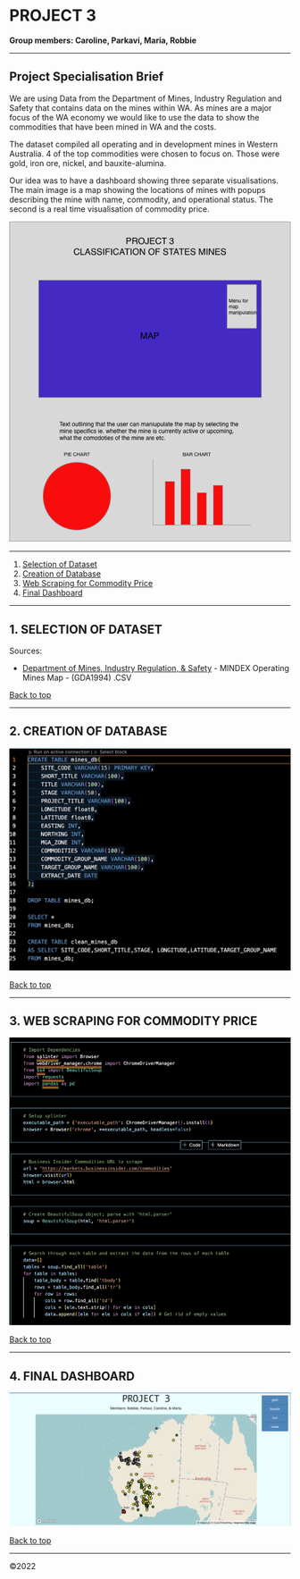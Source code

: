 # PROJECT 3

**Group members: Caroline, Parkavi, Maria, Robbie**

---

## Project Specialisation Brief

We are using Data from the Department of Mines, Industry Regulation and Safety that contains data on the mines within WA. As mines are a major focus of the WA economy we would like to use the data to show the commodities that have been mined in WA and the costs.

The dataset compiled all operating and in development mines in Western Australia. 4 of the top commodities were chosen to focus on. Those were gold, iron ore, nickel, and bauxite-alumina.

Our idea was to have a dashboard showing three separate visualisations. The main image is a map showing the locations of mines with popups describing the mine with name, commodity, and operational status. The second is a real time visualisation of commodity price.

![Image](images/DraftSketch2.png)

---
1. [Selection of Dataset](#selection-of-dataset)
2. [Creation of Database](#creation-of-database)
3. [Web Scraping for Commodity Price](#web-scraping-for-commodity-price)
4. [Final Dashboard](#final-dashboard)
---
## 1. SELECTION OF DATASET

Sources:  
*  [Department of Mines, Industry Regulation, & Safety](https://dasc.dmirs.wa.gov.au/home?productAlias=MINEDEXOperatingMines) - MINDEX Operating Mines Map - (GDA1994) .CSV


[Back to top](#project-3)

---
## 2. CREATION OF DATABASE

![Image](images/database_creation.png)

[Back to top](#project-3)

---
## 3. WEB SCRAPING FOR COMMODITY PRICE

![Image](images/web_scraping.png)

[Back to top](#project-3)

---
## 4. FINAL DASHBOARD


![Image](images/map_with_markers_and_menu.png)

[Back to top](#project-3)

---
©2022